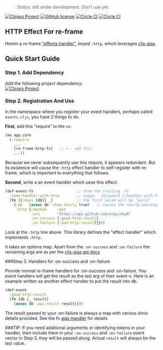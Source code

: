 > Status:  still under development. Don't use yet.

[![Clojars Project](https://img.shields.io/clojars/v/re-frame-http-fx/latest-version.svg)](https://clojars.org/re-frame-http-fx)
[![GitHub license](https://img.shields.io/github/license/Day8/re-frame-http-fx.svg)](license.txt)
[![Circle CI](https://circleci.com/gh/Day8/re-frame-http-fx/tree/master.svg?style=shield&circle-token=:circle-ci-badge-token)](https://circleci.com/gh/Day8/re-frame-http-fx/tree/master)
[![Circle CI](https://circleci.com/gh/Day8/re-frame-http-fx/tree/develop.svg?style=shield&circle-token=:circle-ci-badge-token)](https://circleci.com/gh/Day8/re-frame-http-fx/tree/develop)

## HTTP Effect For re-frame

Herein a re-frame ["effects handler"](https://github.com/Day8/re-frame/wiki/Effectful-Event-Handlers), 
keyed `:http`, which leverages [cljs-ajax](https://github.com/JulianBirch/cljs-ajax). 

## Quick Start Guide
 
### Step 1. Add Dependency
 
Add the following project dependency:  
[![Clojars Project](https://img.shields.io/clojars/v/re-frame-http-fx/latest-version.svg)](https://clojars.org/re-frame-http-fx)


### Step 2. Registration And Use

In the namespace where you register your event handlers, perhaps called `events.cljs`, you have 2 things to do.

**First**, add this "require" to the `ns`:
```clj
(ns app.core
  (:require 
    ...
    [re-frame-http-fx]   ;; <-- add this
    ...))
```


Because we never subsequently use this require, it 
appears redundant.  But its existence will cause the `:http` effect 
handler to self-register with re-frame, which is important
to everything that follows.

**Second**, write a an event handler which uese this effect:
```clj
(def-event-fx                    ;; note the trailing -fx
  :some-handler-with-http        ;; usage:  (dispatch [:handler-with-http])
  (fn [{:keys [db]} _]           ;; the first param will be "world" 
    {:db   (assoc db :show-twirly true)   ;; causes the twirly-waiting-dialog to show??
     :http {:method     :get
            :uri        "https://api.github.com/orgs/day8"
            :on-success [:good-http-result]
            :on-failure [:bad-http-result]}}))
```

Look at the `:http` line above. This library defines the "effect handler" 
which implements `:http`. 

It takes an options map. Apart from the `:on-success` and `:on-failure` the remaining args are as per the [cljs-ajax api docs](https://github.com/JulianBirch/cljs-ajax)

###Step 3. Handlers for :on-success and :on-failure

Provide normal re-frame handlers for :on-success and :on-failure. You event 
handlers will get the result as the last arg of their event-v. Here is an 
example written as another effect handler to put the result into db.

```clj
(def-event
  :good-http-result
  (fn [db [_ result]
    (assoc db :api-result result)}))
```

The result passed to your :on-failure is always a map with various xhrio details provided. 
See the fn [ajax-handler](/src/re-frame-http-fx.core.cljs) for details

###TIP:
If you need additional arguments or identifying tokens in your handler, then 
include them in your `:on-success` and `:on-failure` event vector in Step 3. they 
will be passed along. Actual `result` will always be the last value.
    
